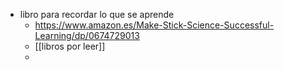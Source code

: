 - libro para recordar lo que se aprende
	- https://www.amazon.es/Make-Stick-Science-Successful-Learning/dp/0674729013
	- [[libros por leer]]
	-